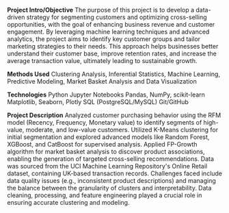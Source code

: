 **Project Intro/Objective**
The purpose of this project is to develop a data-driven strategy for segmenting customers and optimizing cross-selling opportunities, with the goal of enhancing business revenue and customer engagement. By leveraging machine learning techniques and advanced analytics, the project aims to identify key customer groups and tailor marketing strategies to their needs. This approach helps businesses better understand their customer base, improve retention rates, and increase the average transaction value, ultimately leading to sustainable growth.

**Methods Used**
Clustering Analysis,
Inferential Statistics,
Machine Learning,
Predictive Modeling,
Market Basket Analysis and 
Data Visualization

**Technologies**
Python
Jupyter Notebooks
Pandas, NumPy, scikit-learn
Matplotlib, Seaborn, Plotly
SQL (PostgreSQL/MySQL)
Git/GitHub

**Project Description**
Analyzed customer purchasing behavior using the RFM model (Recency, Frequency, Monetary value) to identify segments of high-value, moderate, and low-value customers.
Utilized K-Means clustering for initial segmentation and explored advanced models like Random Forest, XGBoost, and CatBoost for supervised analysis.
Applied FP-Growth algorithm for market basket analysis to discover product associations, enabling the generation of targeted cross-selling recommendations.
Data was sourced from the UCI Machine Learning Repository's Online Retail dataset, containing UK-based transaction records.
Challenges faced include data quality issues (e.g., inconsistent product descriptions) and managing the balance between the granularity of clusters and interpretability.
Data cleaning, processing, and feature engineering played a crucial role in ensuring accurate clustering and modeling.
